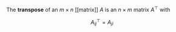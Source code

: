 The **transpose** of an $m \times n$ [[matrix]] $A$ is an $n \times m$ matrix $A^\top$ with

$$
A^\top_{ij} = A_{ji}
$$
